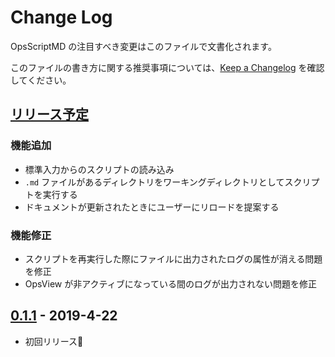 # Change Log

OpsScriptMD の注目すべき変更はこのファイルで文書化されます。

このファイルの書き方に関する推奨事項については、[Keep a Changelog](http://keepachangelog.com/) を確認してください。

## [リリース予定]

### 機能追加
- 標準入力からのスクリプトの読み込み
- `.md` ファイルがあるディレクトリをワーキングディレクトリとしてスクリプトを実行する
- ドキュメントが更新されたときにユーザーにリロードを提案する

### 機能修正
- スクリプトを再実行した際にファイルに出力されたログの属性が消える問題を修正
- OpsView が非アクティブになっている間のログが出力されない問題を修正

## [0.1.1] - 2019-4-22

- 初回リリース🚀

[リリース予定]: https://github.com/negokaz/vscode-ops-script-md/compare/v0.1.1...HEAD
[0.1.1]: https://github.com/negokaz/vscode-ops-script-md/releases/tag/v0.1.1

